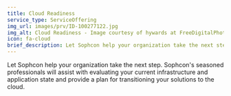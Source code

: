 ```yaml
---
title: Cloud Readiness
service_type: ServiceOffering
img_url: images/prv/ID-100277122.jpg
img_alt: Cloud Readiness - Image courtesy of hywards at FreeDigitalPhotos.net
icon: fa-cloud
brief_description: Let Sophcon help your organization take the next step. Sophcon's seasoned professionals will assist with evaluating your current infrastructure and application state and provide a plan for transitioning your solutions to the cloud.
---
```


Let Sophcon help your organization take the next step. Sophcon's seasoned
professionals will assist with evaluating your current infrastructure and
application state and provide a plan for transitioning your solutions to the
cloud.
